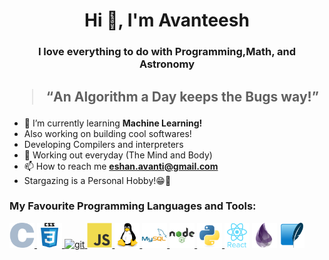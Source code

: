 <h1 align="center">Hi 👋, I'm Avanteesh</h1>
<h3 align="center">I love everything to do with Programming,Math, and Astronomy</h3>

<h2>
  <blockquote>
    <q>An Algorithm a Day keeps the Bugs way!</q>
  </blockquote>
</h2>

- 🌱 I’m currently learning **Machine Learning!**
- Also working on building cool softwares!
- Developing Compilers and interpreters
- 🏃 Working out everyday (The Mind and Body)
- 📫 How to reach me **eshan.avanti@gmail.com**
- Stargazing is a Personal Hobby!😁🔭

<h3 align="left">My Favourite Programming Languages and Tools:</h3>
<p align="left"> <a href="https://www.cprogramming.com/" target="_blank" rel="noreferrer"> <img src="https://raw.githubusercontent.com/devicons/devicon/master/icons/c/c-original.svg" alt="c" width="40" height="40"/> </a> <a href="https://www.w3schools.com/css/" target="_blank" rel="noreferrer"> <img src="https://raw.githubusercontent.com/devicons/devicon/master/icons/css3/css3-original-wordmark.svg" alt="css3" width="40" height="40"/> </a> <a href="https://git-scm.com/" target="_blank" rel="noreferrer"> <img src="https://www.vectorlogo.zone/logos/git-scm/git-scm-icon.svg" alt="git" width="40" height="40"/> </a> </a> <a href="https://developer.mozilla.org/en-US/docs/Web/JavaScript" target="_blank" rel="noreferrer"> <img src="https://raw.githubusercontent.com/devicons/devicon/master/icons/javascript/javascript-original.svg" alt="javascript" width="40" height="40"/> </a> <a href="https://www.linux.org/" target="_blank" rel="noreferrer"> <img src="https://raw.githubusercontent.com/devicons/devicon/master/icons/linux/linux-original.svg" alt="linux" width="40" height="40"/> </a> <a href="https://www.mysql.com/" target="_blank" rel="noreferrer"> <img src="https://raw.githubusercontent.com/devicons/devicon/master/icons/mysql/mysql-original-wordmark.svg" alt="mysql" width="40" height="40"/> </a> <a href="https://nodejs.org" target="_blank" rel="noreferrer"> <img src="https://raw.githubusercontent.com/devicons/devicon/master/icons/nodejs/nodejs-original-wordmark.svg" alt="nodejs" width="40" height="40"/> </a> <a href="https://www.python.org" target="_blank" rel="noreferrer"> <img src="https://raw.githubusercontent.com/devicons/devicon/master/icons/python/python-original.svg" alt="python" width="40" height="40"/> </a> <a href="https://reactjs.org/" target="_blank" rel="noreferrer"> <img src="https://raw.githubusercontent.com/devicons/devicon/master/icons/react/react-original-wordmark.svg" alt="react" width="40" height="40"/></a> <img src="https://raw.githubusercontent.com/devicons/devicon/master/icons/elixir/elixir-original.svg" alt="elixir" width="40" /> <img src="https://raw.githubusercontent.com/devicons/devicon/master/icons/sqlite/sqlite-original.svg" alt="sqlite3" width="40" /> 
</p>


